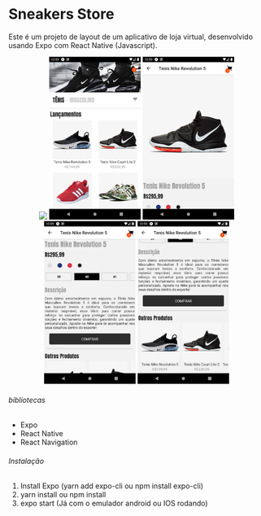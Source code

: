 # Sneakers Store

Este é um projeto de layout de um aplicativo de loja virtual, desenvolvido usando Expo com React Native (Javascript).

<p align="center">
  <img src="/assets/showapp.gif" width="180" />
  <img src="/assets/ps1.png" width="180" />
  <img src="/assets/ps2.png" width="180" />
  <img src="/assets/ps3.png" width="180" />
  <img src="/assets/ps4.png" width="180" />
</p>

###### bibliotecas 

- Expo
- React Native
- React Navigation

###### Instalação

1. Install Expo (yarn add expo-cli ou npm install expo-cli)
2. yarn install ou npm install
3. expo start (Já com o emulador android ou IOS rodando)
